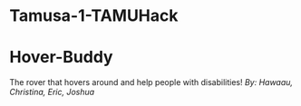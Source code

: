 # Tamusa-1-TAMUHack
<h1> Hover-Buddy </h1>

<p> The rover that hovers around and help people with disabilities! 
<i> By: Hawaau, Christina, Eric, Joshua </i>
</p>